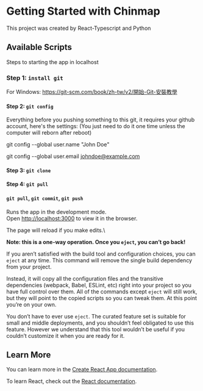 # Getting Started with Chinmap

This project was created by React-Typescript and Python

## Available Scripts

Steps to starting the app in localhost

### Step 1: `install git`

For Windows: https://git-scm.com/book/zh-tw/v2/開始-Git-安裝教學

#### Step 2: `git config`

Everything before you pushing something to this git, it requires your github account, here's the settings: 
(You just need to do it one time unless the computer will reborn after reboot)

git config --global user.name "John Doe"

git config --global user.email johndoe@example.com


#### Step 3: `git clone`

#### Step 4: `git pull`

#### `git pull`, `git commit`, `git push`

Runs the app in the development mode.\
Open [http://localhost:3000](http://localhost:3000) to view it in the browser.

The page will reload if you make edits.\


**Note: this is a one-way operation. Once you `eject`, you can’t go back!**

If you aren’t satisfied with the build tool and configuration choices, you can `eject` at any time. This command will remove the single build dependency from your project.

Instead, it will copy all the configuration files and the transitive dependencies (webpack, Babel, ESLint, etc) right into your project so you have full control over them. All of the commands except `eject` will still work, but they will point to the copied scripts so you can tweak them. At this point you’re on your own.

You don’t have to ever use `eject`. The curated feature set is suitable for small and middle deployments, and you shouldn’t feel obligated to use this feature. However we understand that this tool wouldn’t be useful if you couldn’t customize it when you are ready for it.

## Learn More

You can learn more in the [Create React App documentation](https://facebook.github.io/create-react-app/docs/getting-started).

To learn React, check out the [React documentation](https://reactjs.org/).
